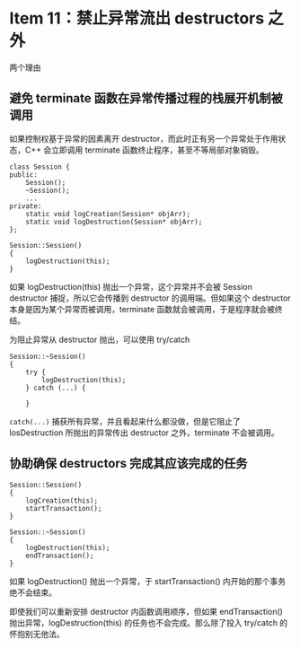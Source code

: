 # Item 11：禁止异常流出 destructors 之外

两个理由

## 避免 terminate 函数在异常传播过程的栈展开机制被调用

如果控制权基于异常的因素离开 destructor，而此时正有另一个异常处于作用状态，C++ 会立即调用 terminate 函数终止程序，甚至不等局部对象销毁。

```
class Session {
public:
    Session();
    ~Session();
    ...
private:
    static void logCreation(Session* objArr);
    static void logDestruction(Session* objArr); 
};

Session::Session()
{
    logDestruction(this);
}
```

如果 logDestruction(this) 抛出一个异常，这个异常并不会被 Session destructor 捕捉，所以它会传播到 destructor 的调用端。但如果这个 destructor 本身是因为某个异常而被调用，terminate 函数就会被调用，于是程序就会被终结。

为阻止异常从 destructor 抛出，可以使用 try/catch

```
Session::~Session()
{
    try {
        logDestruction(this);
    } catch (...) {

    }
```

`catch(...)` 捕获所有异常，并且看起来什么都没做，但是它阻止了 losDestruction 所抛出的异常传出 destructor 之外，terminate 不会被调用。

## 协助确保 destructors 完成其应该完成的任务

```
Session::Session()
{
    logCreation(this);
    startTransaction();
}

Session::~Session()
{
    logDestruction(this);
    endTransaction();
}
```

如果 logDestruction() 抛出一个异常，于 startTransaction() 内开始的那个事务绝不会结束。

即使我们可以重新安排 destructor 内函数调用顺序，但如果 endTransaction() 抛出异常，logDestruction(this) 的任务也不会完成。那么除了投入 try/catch 的怀抱别无他法。

